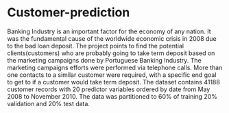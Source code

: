 # Customer-prediction
Banking Industry is an important factor for the economy of any nation. It was the fundamental cause of the worldwide economic crisis in 2008 due to the bad loan deposit. The project points to find the potential clients(customers) who are probably going to take term deposit based on the marketing campaigns done by Portuguese Banking Industry. The marketing campaigns efforts were performed via telephone calls. More than one contacts to a similar customer were required, with a specific end goal to get to if a customer would take term deposit. The dataset contains 41188 customer records with 20 predictor variables ordered by date from May 2008 to November 2010. The data was partitioned to 60% of training 20% validation and 20% test data.
